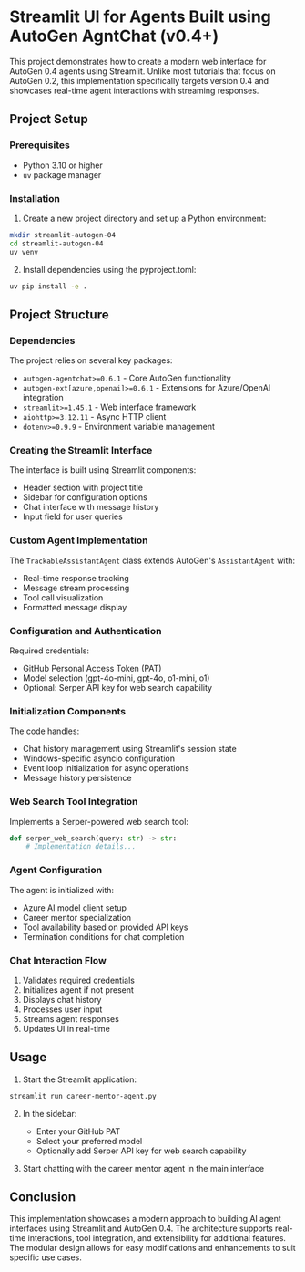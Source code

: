 # Streamlit UI for Agents Built using AutoGen AgntChat (v0.4+)

This project demonstrates how to create a modern web interface for AutoGen 0.4 agents using Streamlit. Unlike most tutorials that focus on AutoGen 0.2, this implementation specifically targets version 0.4 and showcases real-time agent interactions with streaming responses.

## Project Setup

### Prerequisites
- Python 3.10 or higher
- `uv` package manager

### Installation

1. Create a new project directory and set up a Python environment:
```sh
mkdir streamlit-autogen-04
cd streamlit-autogen-04
uv venv
```

2. Install dependencies using the pyproject.toml:
```sh
uv pip install -e .
```

## Project Structure

### Dependencies
The project relies on several key packages:
- `autogen-agentchat>=0.6.1` - Core AutoGen functionality
- `autogen-ext[azure,openai]>=0.6.1` - Extensions for Azure/OpenAI integration
- `streamlit>=1.45.1` - Web interface framework
- `aiohttp>=3.12.11` - Async HTTP client
- `dotenv>=0.9.9` - Environment variable management

### Creating the Streamlit Interface
The interface is built using Streamlit components:
- Header section with project title
- Sidebar for configuration options
- Chat interface with message history
- Input field for user queries

### Custom Agent Implementation
The `TrackableAssistantAgent` class extends AutoGen's `AssistantAgent` with:
- Real-time response tracking
- Message stream processing
- Tool call visualization
- Formatted message display

### Configuration and Authentication
Required credentials:
- GitHub Personal Access Token (PAT)
- Model selection (gpt-4o-mini, gpt-4o, o1-mini, o1)
- Optional: Serper API key for web search capability

### Initialization Components
The code handles:
- Chat history management using Streamlit's session state
- Windows-specific asyncio configuration
- Event loop initialization for async operations
- Message history persistence

### Web Search Tool Integration
Implements a Serper-powered web search tool:
```python
def serper_web_search(query: str) -> str:
    # Implementation details...
```

### Agent Configuration
The agent is initialized with:
- Azure AI model client setup
- Career mentor specialization
- Tool availability based on provided API keys
- Termination conditions for chat completion

### Chat Interaction Flow
1. Validates required credentials
2. Initializes agent if not present
3. Displays chat history
4. Processes user input
5. Streams agent responses
6. Updates UI in real-time

## Usage

1. Start the Streamlit application:
```sh
streamlit run career-mentor-agent.py
```

2. In the sidebar:
   - Enter your GitHub PAT
   - Select your preferred model
   - Optionally add Serper API key for web search capability

3. Start chatting with the career mentor agent in the main interface


## Conclusion

This implementation showcases a modern approach to building AI agent interfaces using Streamlit and AutoGen 0.4. The architecture supports real-time interactions, tool integration, and extensibility for additional features. The modular design allows for easy modifications and enhancements to suit specific use cases.
